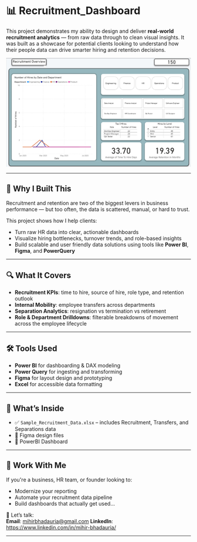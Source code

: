 # 📊 Recruitment_Dashboard

This project demonstrates my ability to design and deliver **real-world recruitment analytics** — from raw data through to clean visual insights. It was built as a showcase for potential clients looking to understand how their people data can drive smarter hiring and retention decisions.

![Dashboard Preview](Assets/Recruitment%20Overview%20Screenshot.jpg)

---

## 🚀 Why I Built This

Recruitment and retention are two of the biggest levers in business performance — but too often, the data is scattered, manual, or hard to trust.

This project shows how I help clients:

- Turn raw HR data into clear, actionable dashboards
- Visualize hiring bottlenecks, turnover trends, and role-based insights
- Build scalable and user friendly data solutions using tools like **Power BI**, **Figma**, and **PowerQuery**

---

## 🔍 What It Covers

- **Recruitment KPIs**: time to hire, source of hire, role type, and retention outlook  
- **Internal Mobility**: employee transfers across departments  
- **Separation Analytics**: resignation vs termination vs retirement  
- **Role & Department Drilldowns**: filterable breakdowns of movement across the employee lifecycle  

---

## 🛠 Tools Used

- **Power BI** for dashboarding & DAX modeling
- **Power Query** for ingesting and transforming 
- **Figma** for layout design and prototyping  
- **Excel** for accessible data formatting

---

## 📁 What’s Inside

- ✅ `Sample_Recruitment_Data.xlsx` – includes Recruitment, Transfers, and Separations data
- 🎨 Figma design files
- 🧠 PowerBI Dashboard

---

## 👋 Work With Me

If you're a business, HR team, or founder looking to:

- Modernize your reporting  
- Automate your recruitment data pipeline  
- Build dashboards that actually get used...

📩 Let’s talk:  
**Email**: mihirbhadauria@gmail.com 
**LinkedIn**: https://www.linkedin.com/in/mihir-bhadauria/

---
